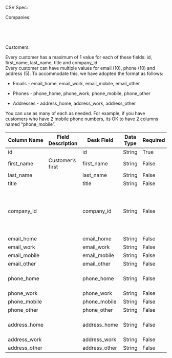 CSV Spec:

Companies:

 

 

Customers:

Every customer has a maximum of 1 value for each of these fields: id,
first\_name, last\_name, title and company\_id  
Every customer can have multiple values for email (10), phone (10) and address
(5).  To accommodate this, we have adopted the format as follows:

-   Emails - email\_home, email\_work, email\_mobile, email\_other

-   Phones - phone\_home, phone\_work, phone\_mobile, phone\_other

-   Addresses - address\_home, address\_work, address\_other

  
You can use as many of each as needed.  For example, if you have customers who
have 2 mobile phone numbers, its OK to have 2 columns named “phone\_mobile”.  


| **Column Name** | **Field Description** | **Desk Field** | **Data Type** | **Required** | **Unique** | **Validations**                                                            | **Example 1**                        | **Example 2**  |
|-----------------|-----------------------|----------------|---------------|--------------|------------|----------------------------------------------------------------------------|--------------------------------------|----------------|
| id              |                       | id             | String        | True         | True       |                                                                            | 8764387                              | Q3867          |
| first\_name     | Customer’s first      | first\_name    | String        | False        | False      |                                                                            | Jon                                  |                |
| last\_name      |                       | last\_name     | String        | False        | False      |                                                                            | Doe                                  |                |
| title           |                       | title          | String        | False        | False      |                                                                            | Mr.                                  |                |
| company\_id     |                       | company\_id    | String        | False        | False      | If value present, record with corresponding ID must exist in companies.csv | 655744                               |                |
| email\_home     |                       | email\_home    | String        | False        | True       |                                                                            | jon.doe\@gmail.com                   |                |
| email\_work     |                       | email\_work    | String        | False        | True       |                                                                            | jdoe\@work.com                       |                |
| email\_mobile   |                       | email\_mobile  | String        | False        | True       |                                                                            |                                      |                |
| email\_other    |                       | email\_other   | String        | False        | True       |                                                                            |                                      |                |
| phone\_home     |                       | phone\_home    | String        | False        | False      |                                                                            | 123-123-1234                         | (789) 234-5432 |
| phone\_work     |                       | phone\_work    | String        | False        | False      |                                                                            |                                      |                |
| phone\_mobile   |                       | phone\_mobile  | String        | False        | False      |                                                                            |                                      |                |
| phone\_other    |                       | phone\_other   | String        | False        | False      |                                                                            |                                      |                |
| address\_home   |                       | address\_home  | String        | False        | False      |                                                                            | 123 Main St, San Francisco, CA 94105 |                |
| address\_work   |                       | address\_work  | String        | False        | False      |                                                                            |                                      |                |
| address\_other  |                       | address\_other | String        | False        | False      |                                                                            |                                      |                |
